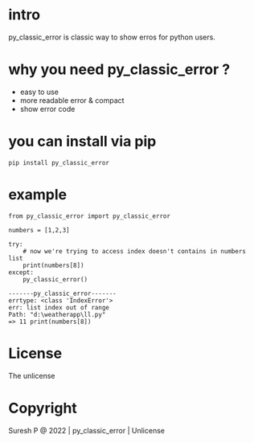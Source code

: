 # intro

py_classic_error is classic way to show erros for python users.

# why you need py_classic_error ?

- easy to use
- more readable error & compact
- show error code

# you can install via pip

    pip install py_classic_error

# example

    from py_classic_error import py_classic_error
    
    numbers = [1,2,3]

    try:
        # now we're trying to access index doesn't contains in numbers list
        print(numbers[8])
    except:
        py_classic_error()

    -------py_classic_error------- 
    errtype: <class 'IndexError'>
    err: list index out of range
    Path: "d:\weatherapp\ll.py"
    => 11 print(numbers[8])

# License
The unlicense

# Copyright
Suresh P @ 2022 | py_classic_error | Unlicense
